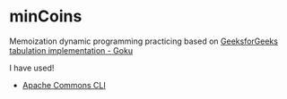 # minCoins
Memoization dynamic programming practicing based on [GeeksforGeeks tabulation implementation - Goku](https://www.geeksforgeeks.org/find-minimum-number-of-coins-that-make-a-change/)

I have used!

- [Apache Commons CLI](http://commons.apache.org/proper/commons-cli/)
